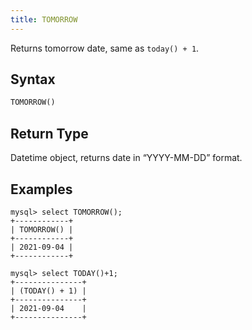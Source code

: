 ```yaml
---
title: TOMORROW
---
```


Returns tomorrow date, same as `today() + 1`.

## Syntax

```sql
TOMORROW()
```

## Return Type

Datetime object, returns date in “YYYY-MM-DD” format.

## Examples

```
mysql> select TOMORROW();
+------------+
| TOMORROW() |
+------------+
| 2021-09-04 |
+------------+

mysql> select TODAY()+1;
+---------------+
| (TODAY() + 1) |
+---------------+
| 2021-09-04    |
+---------------+
```
